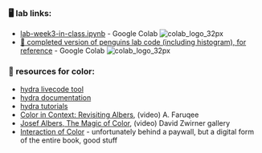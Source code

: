 ### 🖥️ lab links: 
- [lab-week3-in-class.ipynb](https://colab.research.google.com/github/mab253/dataviz_fall24/blob/main/week3/lab_week3_color_i_class.ipynb) -  Google Colab ![colab_logo_32px](https://github.com/mab253/dataviz_fall23/assets/17707843/9f26ae0a-cf0f-42c2-a1f5-584bb38a36c7)
- [🤖 completed version of penguins lab code (including histogram), for reference](https://colab.research.google.com/github/mab253/dataviz_fall24/blob/main/week2/lab_week2_penguins_complete(1).ipynb) -  Google Colab ![colab_logo_32px](https://github.com/mab253/dataviz_fall23/assets/17707843/9f26ae0a-cf0f-42c2-a1f5-584bb38a36c7)
  
### 🤖 resources for color:
- [hydra livecode tool](https://hydra.ojack.xyz)
- [hydra documentation](https://hydra.ojack.xyz/api/)
- [hydra tutorials](https://hydra.ojack.xyz/docs/docs/learning/)
- [Color in Context: Revisiting Albers](https://www.youtube.com/watch?v=8YpZX0Xj9-Y), (video) A. Faruqee
- [Josef Albers, The Magic of Color](https://www.youtube.com/watch?v=l3xpTtn7zo8), (video) David Zwirner gallery
- [Interaction of Color](https://interactionofcolor.com) - unfortunately behind a paywall, but a digital form of the entire book, good stuff
